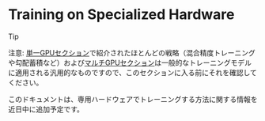 <!--Copyright 2023 The HuggingFace Team. All rights reserved.

Licensed under the Apache License, Version 2.0 (the "License"); you may not use this file except in compliance with
the License. You may obtain a copy of the License at

http://www.apache.org/licenses/LICENSE-2.0

Unless required by applicable law or agreed to in writing, software distributed under the License is distributed on
an "AS IS" BASIS, WITHOUT WARRANTIES OR CONDITIONS OF ANY KIND, either express or implied. See the License for the

⚠️ Note that this file is in Markdown but contain specific syntax for our doc-builder (similar to MDX) that may not be
rendered properly in your Markdown viewer.

-->

# Training on Specialized Hardware

> [!TIP]
> 注意: [単一GPUセクション](perf_train_gpu_one)で紹介されたほとんどの戦略（混合精度トレーニングや勾配蓄積など）および[マルチGPUセクション](perf_train_gpu_many)は一般的なトレーニングモデルに適用される汎用的なものですので、このセクションに入る前にそれを確認してください。

このドキュメントは、専用ハードウェアでトレーニングする方法に関する情報を近日中に追加予定です。
